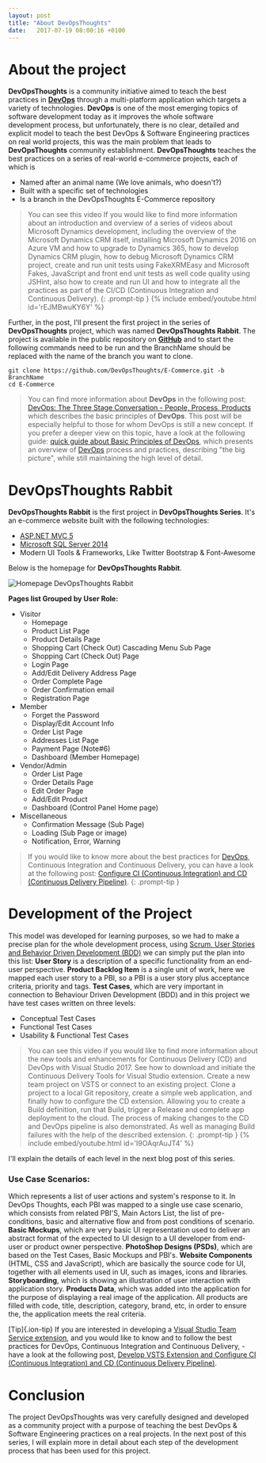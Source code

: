 ```yaml
---
layout: post
title: "About DevOpsThoughts"
date:   2017-07-19 08:00:16 +0100
---
```


# About the project

**DevOpsThoughts** is a community initiative aimed to teach the best practices in [**DevOps**](https://mohamedradwan-devops.github.io/posts/what-is-devops/) through a multi-platform application which targets a variety of technologies. **DevOps** is one of the most emerging topics of software development today as it improves the whole software development process, but unfortunately, there is no clear, detailed and explicit model to teach the best DevOps & Software Engineering practices on real world projects, this was the main problem that leads to **DevOpsThoughts** community establishment. **DevOpsThoughts** teaches the best practices on a series of real-world e-commerce projects, each of which is

- Named after an animal name (We love animals, who doesn\'t?)
- Built with a specific set of technologies
- Is a branch in the DevOpsThoughts E-Commerce repository

>You can see this video If you would like to find more information about an introduction and overview of a series of videos about Microsoft Dynamics development, including the overview of the Microsoft Dynamics CRM itself, installing Microsoft Dynamics 2016 on Azure VM and how to upgrade to Dynamics 365, how to develop Dynamics CRM plugin, how to debug Microsoft Dynamics CRM project, create and run unit tests using FakeXRMEasy and Microsoft Fakes, JavaScript and front end unit tests as well code quality using JSHint, also how to create and run UI and how to integrate all the practices as part of the CI/CD (Continuous Integration and Continuous Delivery).
{: .prompt-tip }
{% include embed/youtube.html id='rEJMBwuKY6Y' %}

Further, in the post, I\'ll present the first project in the series of **DevOpsThoughts** project, which was named **DevOpsThoughts Rabbit**. The project is available in the public repository on [**GitHub**](https://github.com/DevOpsThoughts) and to start the following commands need to be run and the BranchName should be replaced with the name of the branch you want to clone.

```shell
git clone https://github.com/DevOpsThoughts/E-Commerce.git -b BranchName 
cd E-Commerce
```

>You can find more information about **DevOps** in the following post: [DevOps: The Three Stage Conversation - People, Process, Products](https://mohamedradwan-devops.github.io/posts/devops-the-three-stage-conversation-people-process-products/) which describes the basic principles of **DevOps**. This post will be especially helpful to those for whom DevOps is still a new concept. If you prefer a deeper view on this topic, have a look at the following guide: [quick guide about Basic Principles of DevOps](https://mohamedradwan-devops.github.io/posts/published-a-quick-guide-about-basic-principles-of-devops/), which presents an overview of [DevOps](https://www.visualstudio.com/vs/devops/) process and practices, describing \"the big picture\", while still maintaining the high level of detail.

# DevOpsThoughts Rabbit

**DevOpsThoughts Rabbit** is the first project in **DevOpsThoughts Series**. It\'s an e-commerce website built with the following technologies:

- [ASP.NET MVC 5](https://docs.microsoft.com/en-us/aspnet/mvc/mvc5)
- [Microsoft SQL Server 2014](https://www.microsoft.com/en-us/download/details.aspx?id=42299)
- Modern UI Tools & Frameworks, Like Twitter Bootstrap & Font-Awesome

Below is the homepage for **DevOpsThoughts Rabbit**. 

![Homepage DevOpsThoughts Rabbit](/assets/img/2017/07/Homepage-DevOpsThoughts-Rabbit.png)

**Pages list Grouped by User Role:**

- Visitor
  - Homepage
  - Product List Page
  - Product Details Page
  - Shopping Cart (Check Out) Cascading Menu Sub Page
  - Shopping Cart (Check Out) Page
  - Login Page
  - Add/Edit Delivery Address Page
  - Order Complete Page
  - Order Confirmation email
  - Registration Page
- Member
  - Forget the Password
  - Display/Edit Account Info
  - Order List Page
  - Addresses List Page
  - Payment Page (Note#6)
  - Dashboard (Member Homepage)
- Vendor/Admin
  - Order List Page
  - Order Details Page
  - Edit Order Page
  - Add/Edit Product
  - Dashboard (Control Panel Home page)
- Miscellaneous
  - Confirmation Message (Sub Page)
  - Loading (Sub Page or image)
  - Notification, Error, Warning


>If you would like to know more about the best practices for [DevOps](https://www.visualstudio.com/team-services/devops/), Continuous Integration and Continuous Delivery, you can have a look at the following post: [Configure CI (Continuous Integration) and CD (Continuous Delivery Pipeline)](https://mohamedradwan-devops.github.io/2017/12/29/develop-vsts-extension-and-configure-ci-continuous-integration-and-cd-continuous-delivery-pipeline/).
{: .prompt-tip }


# Development of the Project

This model was developed for learning purposes, so we had to make a precise plan for the whole development process, using [Scrum, User Stories and Behavior Driven Development (BDD)](https://www.visualstudio.com/en-us/docs/work/guidance/agile-process-workflow) we can simply put the plan into this list:
**User Story** is a description of a specific functionality from an end-user perspective. **Product Backlog Item** is a single unit of work, here we mapped each user story to a PBI, so a PBI is a user story plus acceptance criteria, priority and tags. **Test Cases**, which are very important in connection to Behaviour Driven Development (BDD) and in this project we have test cases written on three levels:

- Conceptual Test Cases
- Functional Test Cases
- Usability & Functional Test Cases

>You can see this video if you would like to find more information about the new tools and enhancements for Continuous Delivery (CD) and DevOps with Visual Studio 2017. See how to download and initiate the Continuous Delivery Tools for Visual Studio extension. Create a new team project on VSTS or connect to an existing project. Clone a project to a local Git repository, create a simple web application, and finally how to configure the CD extension. Allowing you to create a Build definition, run that Build, trigger a Release and complete app deployment to the cloud. The process of making changes to the CD and DevOps pipeline is also demonstrated. As well as managing Build failures with the help of the described extension.
{: .prompt-tip }
{% include embed/youtube.html id='I9OAqrAuJT4' %}

I\'ll explain the details of each level in the next blog post of this series.

### Use Case Scenarios:

Which represents a list of user actions and system\'s response to it. In DevOps Thoughts, each PBI was mapped to a single use case scenario, which consists from related PBI\'S, Main Actors List, the list of pre-conditions, basic and alternative flow and from post conditions of scenario. **Basic Mockups**, which are very basic UI representation used to deliver an abstract format of the expected to UI design to a UI developer from end-user or product owner perspective. **PhotoShop Designs (PSDs)**, which are based on the Test Cases, Basic Mockups and PBI\'s. **Website Components** (HTML, CSS and JavaScript), which are basically the source code for UI, together with all elements used in UI, such as images, icons and libraries. **Storyboarding**, which is showing an illustration of user interaction with application story. **Products Data**, which was added into the application for the purpose of displaying a real image of the application. All products are filled with code, title, description, category, brand, etc, in order to ensure the, the application meets the real criteria.

[Tip]{.ion-tip} If you are interested in developing a [Visual Studio Team Service extension](https://docs.microsoft.com/en-us/vsts/extend/overview), and you would like to know and to follow the best practices for DevOps, Continuous Integration and Continuous Delivery, - have a look at the following post, [Develop VSTS Extension and Configure CI (Continuous Integration) and CD (Continuous Delivery Pipeline)](https://mohamedradwan-devops.github.io/posts/develop-vsts-extension-and-configure-ci-continuous-integration-and-cd-continuous-delivery-pipeline/).

# Conclusion

The project DevOpsThoughts was very carefully designed and developed as a community project with a purpose of teaching the best DevOps & Software Engineering practices on a real projects. In the next post of this series, I will explain more in detail about each step of the development process that has been used for this project. 


